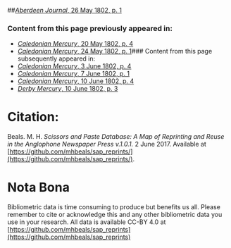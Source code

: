##[*Aberdeen Journal*, 26 May 1802, p. 1](https://mhbeals.github.io/sap_html/Aberdeen-Journal/Aberdeen-Journal-26-May-1802-p-1)

### Content from this page previously appeared in:
+ [*Caledonian Mercury*, 20 May 1802, p. 4](https://mhbeals.github.io/sap_html/Caledonian-Mercury/Caledonian-Mercury-20-May-1802-p-4)
+ [*Caledonian Mercury*, 24 May 1802, p. 1](https://mhbeals.github.io/sap_html/Caledonian-Mercury/Caledonian-Mercury-24-May-1802-p-1)### Content from this page subsequently appeared in:
+ [*Caledonian Mercury*, 3 June 1802, p. 4](https://mhbeals.github.io/sap_html/Caledonian-Mercury/Caledonian-Mercury-3-June-1802-p-4)
+ [*Caledonian Mercury*, 7 June 1802, p. 1](https://mhbeals.github.io/sap_html/Caledonian-Mercury/Caledonian-Mercury-7-June-1802-p-1)
+ [*Caledonian Mercury*, 10 June 1802, p. 4](https://mhbeals.github.io/sap_html/Caledonian-Mercury/Caledonian-Mercury-10-June-1802-p-4)
+ [*Derby Mercury*, 10 June 1802, p. 3](https://mhbeals.github.io/sap_html/Derby-Mercury/Derby-Mercury-10-June-1802-p-3)
                    
# Citation: 

Beals. M. H. *Scissors and Paste Database: A Map of Reprinting and Reuse in the Anglophone Newspaper Press v.1.0.1.* 2 June 2017. Available at [https://github.com/mhbeals/sap_reprints/](https://github.com/mhbeals/sap_reprints/). 
                    
# Nota Bona

Bibliometric data is time consuming to produce but benefits us all. Please remember to cite or acknowledge this and any other bibliometric data you use in your research. All data is available CC-BY 4.0 at [https://github.com/mhbeals/sap_reprints](https://github.com/mhbeals/sap_reprints)